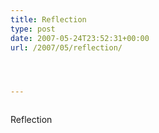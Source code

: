 ```yaml
---
title: Reflection
type: post
date: 2007-05-24T23:52:31+00:00
url: /2007/05/reflection/




---
```

<div class="flickr">
  <a href="http://www.flickr.com/photos/schreibblogade/513423509/"><img src="//farm1.static.flickr.com/199/513423509_c87583b09d.jpg" class="flickr-photo" alt="" /></a></p>

  <p>
    Reflection
  </p>
</div>
